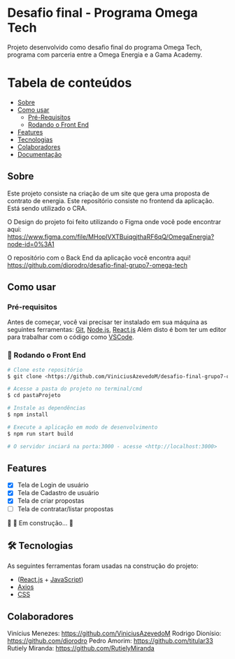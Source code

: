
# Desafio final - Programa Omega Tech

Projeto desenvolvido como desafio final do programa Omega Tech, programa com parceria entre a Omega Energia e a Gama Academy.

Tabela de conteúdos
=================

   * [Sobre](#Sobre)
   * [Como usar](#como-usar)
      * [Pré-Requisitos](###pre-requisitos)
      * [Rodando o Front End](###Back-End)
   * [Features](#Features)
   * [Tecnologias](#tecnologias)
   * [Colaboradores](#colaboradores)
   * [Documentação](#Documentation)

## Sobre
   Este projeto consiste na criação de um site que gera uma proposta de contrato de energia. Este repositório consiste no frontend da aplicação. Está sendo utilizado o CRA. 

   O Design do projeto foi feito utilizando o Figma onde você pode encontrar aqui: https://www.figma.com/file/MHopIVXTBuiqgjthaRF6qQ/OmegaEnergia?node-id=0%3A1

   O repositório com o Back End da aplicação você encontra aqui! https://github.com/diorodro/desafio-final-grupo7-omega-tech

## Como usar

### Pré-requisitos

Antes de começar, você vai precisar ter instalado em sua máquina as seguintes ferramentas:
[Git](https://git-scm.com), [Node.js](https://nodejs.org/en/), [React.js](https://pt-br.reactjs.org/) 
Além disto é bom ter um editor para trabalhar com o código como [VSCode](https://code.visualstudio.com/).

### 🎲 Rodando o Front End

```bash
# Clone este repositório
$ git clone <https://github.com/ViniciusAzevedoM/desafio-final-grupo7-omega-tech-frontend.git>

# Acesse a pasta do projeto no terminal/cmd
$ cd pastaProjeto

# Instale as dependências
$ npm install

# Execute a aplicação em modo de desenvolvimento
$ npm run start build

# O servidor inciará na porta:3000 - acesse <http://localhost:3000>
```

## Features

- [x] Tela de Login de usuário
- [x] Tela de Cadastro de usuário
- [x] Tela de criar propostas
- [ ] Tela de contratar/listar propostas

🚧  🚀 Em construção...  🚧

## 🛠 Tecnologias

As seguintes ferramentas foram usadas na construção do projeto:

- ([React.js](https://pt-br.reactjs.org/) + [JavaScript](https://developer.mozilla.org/pt-BR/docs/Web/JavaScript)) 
- [Axios](https://github.com/axios/axios)
- [CSS](https://developer.mozilla.org/pt-BR/docs/Web/CSS)


## Colaboradores

Vinícius Menezes: https://github.com/ViniciusAzevedoM
Rodrigo Dionísio: https://github.com/diorodro
Pedro Amorim: https://github.com/titular33
Rutiely Miranda: https://github.com/RutielyMiranda


  